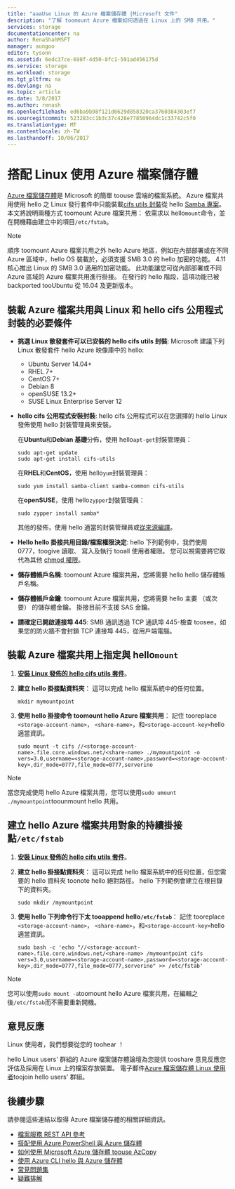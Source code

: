 ```yaml
---
title: "aaaUse Linux 的 Azure 檔案儲存體 |Microsoft 文件"
description: "了解 toomount Azure 檔案如何透過在 Linux 上的 SMB 共用。"
services: storage
documentationcenter: na
author: RenaShahMSFT
manager: aungoo
editor: tysonn
ms.assetid: 6edc37ce-698f-4d50-8fc1-591ad456175d
ms.service: storage
ms.workload: storage
ms.tgt_pltfrm: na
ms.devlang: na
ms.topic: article
ms.date: 3/8/2017
ms.author: renash
ms.openlocfilehash: ed6ba9b98f121d6629d858320ca3760384303ef7
ms.sourcegitcommit: 523283cc1b3c37c428e77850964dc1c33742c5f0
ms.translationtype: MT
ms.contentlocale: zh-TW
ms.lasthandoff: 10/06/2017
---
```

# <a name="use-azure-file-storage-with-linux"></a>搭配 Linux 使用 Azure 檔案儲存體
[Azure 檔案儲存體](storage-dotnet-how-to-use-files.md)是 Microsoft 的簡單 toouse 雲端的檔案系統。 Azure 檔案共用使用 hello 之 Linux 發行套件中只能裝載[cifs utils 封裝](https://wiki.samba.org/index.php/LinuxCIFS_utils)從 hello [Samba 專案](https://www.samba.org/)。 本文將說明兩種方式 toomount Azure 檔案共用： 依需求以 hello`mount`命令，並在開機藉由建立中的項目`/etc/fstab`。

> [!NOTE]  
> 順序 toomount Azure 檔案共用之外 hello Azure 地區，例如在內部部署或在不同 Azure 區域中，hello OS 裝載於，必須支援 SMB 3.0 的 hello 加密的功能。 4.11 核心推出 Linux 的 SMB 3.0 適用的加密功能。 此功能讓您可從內部部署或不同 Azure 區域的 Azure 檔案共用進行掛接。 在發行的 hello 階段，這項功能已被 backported tooUbuntu 從 16.04 及更新版本。


## <a name="prerequisities-for-mounting-an-azure-file-share-with-linux-and-hello-cifs-utils-package"></a>裝載 Azure 檔案共用與 Linux 和 hello cifs 公用程式封裝的必要條件
* **挑選 Linux 散發套件可以已安裝的 hello cifs utils 封裝**: Microsoft 建議下列 Linux 散發套件 hello Azure 映像庫中的 hello:

    * Ubuntu Server 14.04+
    * RHEL 7+
    * CentOS 7+
    * Debian 8
    * openSUSE 13.2+
    * SUSE Linux Enterprise Server 12

* <a id="install-cifs-utils"></a>**hello cifs 公用程式安裝封裝**: hello cifs 公用程式可以在您選擇的 hello Linux 發佈使用 hello 封裝管理員來安裝。 

    在**Ubuntu**和**Debian 基礎**分佈，使用 hello`apt-get`封裝管理員：

    ```
    sudo apt-get update
    sudo apt-get install cifs-utils
    ```

    在**RHEL**和**CentOS**，使用 hello`yum`封裝管理員：

    ```
    sudo yum install samba-client samba-common cifs-utils
    ```

    在**openSUSE**，使用 hello`zypper`封裝管理員：

    ```
    sudo zypper install samba*
    ```

    其他的發佈，使用 hello 適當的封裝管理員或[從來源編譯](https://wiki.samba.org/index.php/LinuxCIFS_utils#Download)。

* **Hello hello 掛接共用目錄/檔案權限決定**: hello 下列範例中，我們使用 0777，toogive 讀取、 寫入及執行 tooall 使用者權限。 您可以視需要將它取代為其他 [chmod 權限](https://en.wikipedia.org/wiki/Chmod)。 

* **儲存體帳戶名稱**: toomount Azure 檔案共用，您將需要 hello hello 儲存體帳戶名稱。

* **儲存體帳戶金鑰**: toomount Azure 檔案共用，您將需要 hello 主要 （或次要） 的儲存體金鑰。 掛接目前不支援 SAS 金鑰。

* **請確定已開啟連接埠 445**: SMB 通訊透過 TCP 通訊埠 445-檢查 toosee，如果您的防火牆不會封鎖 TCP 連接埠 445，從用戶端電腦。

## <a name="mount-hello-azure-file-share-on-demand-with-mount"></a>裝載 Azure 檔案共用上指定與 hello`mount`
1. **[安裝 Linux 發佈的 hello cifs utils 套件](#install-cifs-utils)**。

2. **建立 hello 掛接點資料夾**： 這可以完成 hello 檔案系統中的任何位置。

    ```
    mkdir mymountpoint
    ```

3. **使用 hello 掛接命令 toomount hello Azure 檔案共用**： 記住 tooreplace `<storage-account-name>`， `<share-name>`，和`<storage-account-key>`hello 適當資訊。

    ```
    sudo mount -t cifs //<storage-account-name>.file.core.windows.net/<share-name> ./mymountpoint -o vers=3.0,username=<storage-account-name>,password=<storage-account-key>,dir_mode=0777,file_mode=0777,serverino
    ```

> [!Note]  
> 當您完成使用 hello Azure 檔案共用，您可以使用`sudo umount ./mymountpoint`toounmount hello 共用。

## <a name="create-a-persistent-mount-point-for-hello-azure-file-share-with-etcfstab"></a>建立 hello Azure 檔案共用對象的持續掛接點`/etc/fstab`
1. **[安裝 Linux 發佈的 hello cifs utils 套件](#install-cifs-utils)**。

2. **建立 hello 掛接點資料夾**： 這可以完成 hello 檔案系統中的任何位置，但您需要的 hello 資料夾 toonote hello 絕對路徑。 hello 下列範例會建立在根目錄下的資料夾。

    ```
    sudo mkdir /mymountpoint
    ```

3. **使用 hello 下列命令行下太 tooappend hello`/etc/fstab`**： 記住 tooreplace `<storage-account-name>`， `<share-name>`，和`<storage-account-key>`hello 適當資訊。

    ```
    sudo bash -c 'echo "//<storage-account-name>.file.core.windows.net/<share-name> /mymountpoint cifs vers=3.0,username=<storage-account-name>,password=<storage-account-key>,dir_mode=0777,file_mode=0777,serverino" >> /etc/fstab'
    ```

> [!Note]  
> 您可以使用`sudo mount -a`toomount hello Azure 檔案共用，在編輯之後`/etc/fstab`而不需要重新開機。

## <a name="feedback"></a>意見反應
Linux 使用者，我們想要從您的 toohear ！

hello Linux users' 群組的 Azure 檔案儲存體論壇為您提供 tooshare 意見反應您評估及採用在 Linux 上的檔案存放裝置。 電子郵件[Azure 檔案儲存體 Linux 使用者](mailto:azurefileslinuxusers@microsoft.com)toojoin hello users' 群組。

## <a name="next-steps"></a>後續步驟
請參閱這些連結以取得 Azure 檔案儲存體的相關詳細資訊。
* [檔案服務 REST API 參考](http://msdn.microsoft.com/library/azure/dn167006.aspx)
* [搭配使用 Azure PowerShell 與 Azure 儲存體](storage-powershell-guide-full.md)
* [如何使用 Microsoft Azure 儲存體 toouse AzCopy](storage-use-azcopy.md)
* [使用 Azure CLI hello 與 Azure 儲存體](storage-azure-cli.md#create-and-manage-file-shares)
* [常見問題集](storage-files-faq.md)
* [疑難排解](storage-troubleshoot-file-connection-problems.md)
